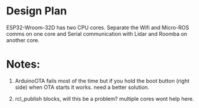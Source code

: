 # Design Plan

ESP32-Wroom-32D has two CPU cores. Separate the Wifi and Micro-ROS comms on one core and Serial communication with Lidar and Roomba on another core.

# Notes:
1. ArduinoOTA fails most of the time but if you hold the boot button (right side) when OTA starts it works. need a better solution.

2. rcl_publish blocks, will this be a problem? multiple cores wont help here. 